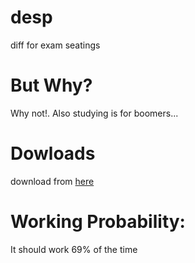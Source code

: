 # desp
diff for exam seatings

# But Why?
Why not!. Also studying is for boomers...


# Dowloads
download from [here](https://github.com/Justaus3r/desp/releases/download/v0.1.0/desp-0.1.0_amd64.exe)

# Working Probability:
It should work 69% of the time
